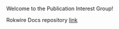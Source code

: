 Welcome to the Publication Interest Group! 

Rokwire Docs repository   [link](https://github.com/rokwire/rokwire-docs)
